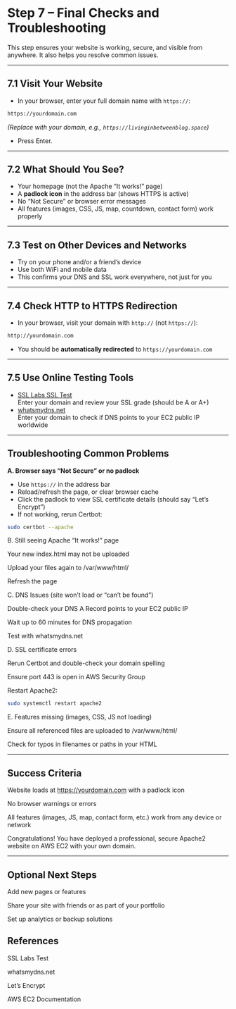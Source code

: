 # Step 7 – Final Checks and Troubleshooting

This step ensures your website is working, secure, and visible from anywhere. It also helps you resolve common issues.

---

## 7.1 Visit Your Website

- In your browser, enter your full domain name with `https://`:

```bash
https://yourdomain.com
```
*(Replace with your domain, e.g., `https://livinginbetweenblog.space`)*


- Press Enter.

---

## 7.2 What Should You See?

- Your homepage (not the Apache “It works!” page)
- A **padlock icon** in the address bar (shows HTTPS is active)
- No “Not Secure” or browser error messages
- All features (images, CSS, JS, map, countdown, contact form) work properly

---

## 7.3 Test on Other Devices and Networks

- Try on your phone and/or a friend’s device
- Use both WiFi and mobile data
- This confirms your DNS and SSL work everywhere, not just for you

---

## 7.4 Check HTTP to HTTPS Redirection

- In your browser, visit your domain with `http://` (not `https://`):

```bash
http://yourdomain.com
```

- You should be **automatically redirected** to `https://yourdomain.com`

---

## 7.5 Use Online Testing Tools

- [SSL Labs SSL Test](https://www.ssllabs.com/ssltest/)  
Enter your domain and review your SSL grade (should be A or A+)
- [whatsmydns.net](https://www.whatsmydns.net/)  
Enter your domain to check if DNS points to your EC2 public IP worldwide

---

## Troubleshooting Common Problems

**A. Browser says “Not Secure” or no padlock**

- Use `https://` in the address bar
- Reload/refresh the page, or clear browser cache
- Click the padlock to view SSL certificate details (should say “Let’s Encrypt”)
- If not working, rerun Certbot:

```bash
sudo certbot --apache
```

B. Still seeing Apache “It works!” page

Your new index.html may not be uploaded

Upload your files again to /var/www/html/

Refresh the page


C. DNS Issues (site won’t load or “can’t be found”)

Double-check your DNS A Record points to your EC2 public IP

Wait up to 60 minutes for DNS propagation

Test with whatsmydns.net


D. SSL certificate errors

Rerun Certbot and double-check your domain spelling

Ensure port 443 is open in AWS Security Group

Restart Apache2:

```bash
sudo systemctl restart apache2
```

E. Features missing (images, CSS, JS not loading)

Ensure all referenced files are uploaded to /var/www/html/

Check for typos in filenames or paths in your HTML

----
## Success Criteria
Website loads at https://yourdomain.com with a padlock icon

No browser warnings or errors

All features (images, JS, map, contact form, etc.) work from any device or network

Congratulations!
You have deployed a professional, secure Apache2 website on AWS EC2 with your own domain.

---
## Optional Next Steps
Add new pages or features

Share your site with friends or as part of your portfolio

Set up analytics or backup solutions

## References
SSL Labs Test

whatsmydns.net

Let’s Encrypt

AWS EC2 Documentation

